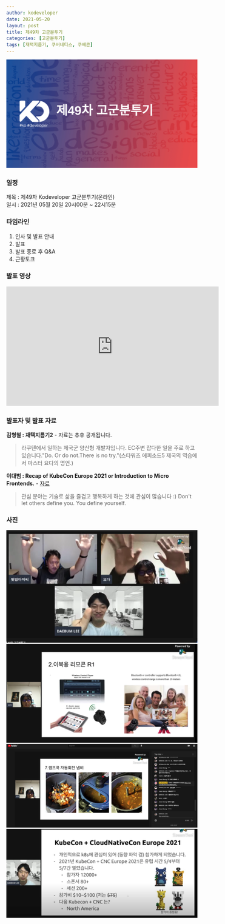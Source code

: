```yaml
---
author: kodeveloper
date: 2021-05-20
layout: post
title: 제49차 고군분투기
categories: [고군분투기]
tags: [재택지름기, 쿠버네티스, 쿠베콘]
---
```


![](/img/struggle/49/title.png)

### 일정

제목 : 제49차 Kodeveloper 고군분투기(온라인)  
일시 : 2021년 05월 20일 20시00분 ~ 22시15분   

### 타임라인

1. 인사 및 발표 안내
2. 발표
3. 발표 종료 후 Q&A  
4. 근황토크

### 발표 영상

<iframe width="560" height="315" src="https://www.youtube.com/embed/7Co4t_afYMI" title="YouTube video player" frameborder="0" allow="accelerometer; autoplay; clipboard-write; encrypted-media; gyroscope; picture-in-picture" allowfullscreen></iframe>

### 발표자 및 발표 자료

**김형철 : 재택지름기2** - 자료는 추후 공개됩니다.

> 라쿠텐에서 일하는 제국군 양산형 개발자입니다. EC주변 잡다한 일을 주로 하고 있습니다."Do. Or do not.There is no try."(스타워즈 에피소드5 제국의 역습에서 마스터 요다의 명언.)

**이대범 : Recap of KubeCon Europe 2021 or Introduction to Micro Frontends.** - [자료](https://drive.google.com/file/d/1Y2hC59GxmFZ8A-wlPjZwy-u16JtHv6yR/view)

> 관심 분야는 기술로 삶을 즐겁고 행복하게 하는 것에 관심이 많습니다 :) Don't let others define you. You define yourself.


### 사진

![](/img/struggle/49/all.png)
![](/img/struggle/49/1_1.png)
![](/img/struggle/49/1_2.png)
![](/img/struggle/49/2_1.png)
